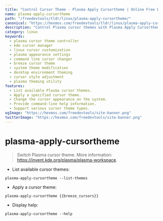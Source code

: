 ```yaml
---
title: "Control Cursor Theme - Plasma Apply Cursortheme | Online Free DevTools by Hexmos"
name: plasma-apply-cursortheme
path: "/freedevtools/tldr/linux/plasma-apply-cursortheme/"
canonical: "https://hexmos.com/freedevtools/tldr/linux/plasma-apply-cursortheme/"
description: "Control Plasma cursor themes with Plasma Apply Cursortheme. Easily switch between different cursors. Free online tool, no registration required."
category: linux
keywords:
  - plasma cursor theme controller
  - kde cursor manager
  - linux cursor customization
  - plasma appearance settings
  - command line cursor changer
  - breeze cursor theme
  - system theme modification
  - desktop environment theming
  - cursor style adjustment
  - plasma theming utility
features:
  - List available Plasma cursor themes.
  - Apply a specified cursor theme.
  - Change the cursor appearance on the system.
  - Provide command-line help information.
  - Support various cursor theme types.
ogImage: "https://hexmos.com/freedevtools/site-banner.png"
twitterImage: "https://hexmos.com/freedevtools/site-banner.png"
---
```


# plasma-apply-cursortheme

> Switch Plasma cursor theme.
> More information: <https://invent.kde.org/plasma/plasma-workspace>.

- List available cursor themes:

`plasma-apply-cursortheme --list-themes`

- Apply a cursor theme:

`plasma-apply-cursortheme {{breeze_cursors}}`

- Display help:

`plasma-apply-cursortheme --help`
